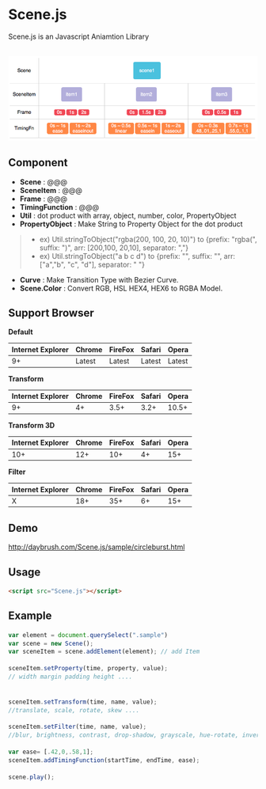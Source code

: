 Scene.js
============
Scene.js is an Javascript Aniamtion Library

<br>

<img src="model/model.png">

## Component
* **Scene** : @@@
* **SceneItem** : @@@
* **Frame** : @@@
* **TimingFunction** : @@@
* **Util** : dot product with array, object, number, color, PropertyObject
* **PropertyObject** : Make String to Property Object for the dot product
> + ex) Util.stringToObject("rgba(200, 100, 20, 10)") to {prefix: "rgba(", suffix: ")", arr: [200,100, 20,10], separator: ","}
> + ex) Util.stringToObject("a b c d") to {prefix: "", suffix: "", arr: ["a","b", "c", "d"], separator: " "}

* **Curve** : Make Transition Type with Bezier Curve.
* **Scene.Color** : Convert RGB, HSL HEX4, HEX6 to RGBA Model.

## Support Browser
**Default**

|Internet Explorer|Chrome|FireFox|Safari|Opera|
|---|---|---|---|---|
|9+|Latest|Latest|Latest|Latest|
**Transform**

|Internet Explorer|Chrome|FireFox|Safari|Opera|
|---|---|---|---|---|
|9+|4+|3.5+|3.2+|10.5+|
**Transform 3D**

|Internet Explorer|Chrome|FireFox|Safari|Opera|
|---|---|---|---|---|
|10+|12+|10+|4+|15+|
**Filter**

|Internet Explorer|Chrome|FireFox|Safari|Opera|
|---|---|---|---|---|
|X|18+|35+|6+|15+|


## Demo
http://daybrush.com/Scene.js/sample/circleburst.html


## Usage

```HTML
<script src="Scene.js"></script>

```
 
## Example

```javascript
var element = document.querySelect(".sample")
var scene = new Scene();
var sceneItem = scene.addElement(element); // add Item

sceneItem.setProperty(time, property, value);
// width margin padding height ....


sceneItem.setTransform(time, name, value);
//translate, scale, rotate, skew ....

sceneItem.setFilter(time, name, value);
//blur, brightness, contrast, drop-shadow, grayscale, hue-rotate, invert, opacity, saturate, sepia

var ease= [.42,0,.58,1];
sceneItem.addTimingFunction(startTime, endTime, ease);

scene.play();
        
```
